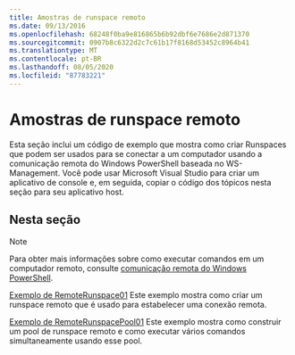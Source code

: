 ```yaml
---
title: Amostras de runspace remoto
ms.date: 09/13/2016
ms.openlocfilehash: 68248f0ba9e816865b6b92dbf6e7686e2d871370
ms.sourcegitcommit: 0907b8c6322d2c7c61b17f8168d53452c8964b41
ms.translationtype: MT
ms.contentlocale: pt-BR
ms.lasthandoff: 08/05/2020
ms.locfileid: "87783221"
---
```

# <a name="remote-runspace-samples"></a>Amostras de runspace remoto

Esta seção inclui um código de exemplo que mostra como criar Runspaces que podem ser usados para se conectar a um computador usando a comunicação remota do Windows PowerShell baseada no WS-Management. Você pode usar Microsoft Visual Studio para criar um aplicativo de console e, em seguida, copiar o código dos tópicos nesta seção para seu aplicativo host.

## <a name="in-this-section"></a>Nesta seção

> [!NOTE]
> Para obter mais informações sobre como executar comandos em um computador remoto, consulte [comunicação remota do Windows PowerShell](/previous-versions/ms714644(v=vs.85)).

 [Exemplo de RemoteRunspace01](./remoterunspace01-sample.md) Este exemplo mostra como criar um runspace remoto que é usado para estabelecer uma conexão remota.

 [Exemplo de RemoteRunspacePool01](./remoterunspacepool01-sample.md) Este exemplo mostra como construir um pool de runspace remoto e como executar vários comandos simultaneamente usando esse pool.
